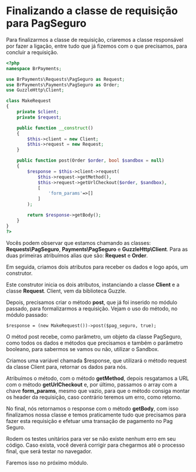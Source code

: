# Finalizando a classe de requisição para PagSeguro

Para finalizarmos a classe de requisição, criaremos a classe responsável por fazer a ligação, entre tudo que já fizemos com o que precisamos, para concluir a requisição.

```php
<?php
namespace BrPayments;

use BrPayments\Requests\PagSeguro as Request;
use BrPayments\Payments\PagSeguro as Order;
use GuzzleHttp\Client;

class MakeRequest
{
    private $client;
    private $request;

    public function __construct()
    {
        $this->client = new Client;
        $this->request = new Request;
    }

    public function post(Order $order, bool $sandbox = null)
    {
        $response = $this->client->request(
            $this->request->getMethod(),
            $this->request->getUrlCheckout($order, $sandbox),
            [
                'form_params'=>[]
            ]
        );

        return $response->getBody();
    }
}
?>
```

Vocês podem observar que estamos chamando as classes: **Requests\PagSeguro**, **Payments\PagSeguro** e **GuzzleHttp\Client**. Para as duas primeiras atribuímos alias que são: **Request** e **Order**.

Em seguida, criamos dois atributos para receber os dados e logo após, um construtor.

Este construtor inicia os dois atributos, instanciando a classe **Client** e a classe **Request**. Client, vem da biblioteca Guzzle.

Depois, precisamos criar o método **post**, que já foi inserido no módulo passado, para formalizarmos a requisição. Vejam o uso do método, no módulo passado:

`$response = (new MakeRequest())->post($pag_seguro, true);`

O métod post recebe, como parâmetro, um objeto da classe PagSeguro, como todos os dados e métodos que precisamos e também o parâmetro booleano, para sabermos se vamos ou não, utilizar o Sandbox.

Criamos uma variável chamada $response, que utilizará o método request da classe Client para, retornar os dados para nós.

Atribuímos o método, com o método **getMethod**, depois resgatamos a URL com o método **getUrlCheckout** e, por último, passamos o array com a chave **form_params**, mesmo que vazio, para que o método consiga montar os header da requisição, caso contrário teremos um erro, como retorno.

No final, nós retornamos o response com o método **getBody**, com isso finalizamos nossa classe e temos praticamente tudo que precisamos para fazer esta requisição e efetuar uma transação de pagamento no Pag Seguro.

Rodem os testes unitários para ver se não existe nenhum erro em seu código. Caso exista, você deverá corrigir para chegarmos até o processo final, que será testar no navegador.

Faremos isso no próximo módulo.
